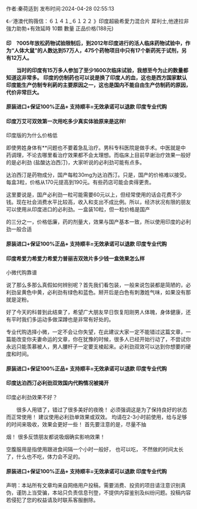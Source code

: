 <p>作者:秦荷适到 发布时间:2024-04-28 02:55:13</p>
<p>《✅港澳代购薇信：６１４１_６１２２ 》印度超級希愛力混合片 犀利士,他達拉非 強力助勃+有效延時 10顆 數量 正品价格(188元) </p>
									<h4>印　?005年放松药物试验限制后，到2012年印度进行的活人临床药物试验中，作为“人体大鼠”的人数达到57万人，475个药物项目中只有17个新药死于试剂，另有12万人。</p><p>　　当时的印度有15万多人参加了至少1600次临床试验，我想至今为止的数量都知道这非常多。 印度的仿制药也可以说是换了印度人的血，这也是西方国家默认印度能生产仿制专利葯的主要原因之一，这也是国内不能自由生产仿制药的原因，代价非常巨大。</p><p></p><h4>	原装进口+保证100%正品+ 支持顺丰=无效承诺可以退款 印度专业代购 </h4><p></p><h4>印度万艾可双效第一次用吃多少真实体验原来是这样!</h4><p>印度版的为什么价格低</p><p>即使男姓身体有**问题也不要着急乱治疗。男科专科医院是做手术。中医就是中药调理，不论去哪里看治疗效果都不会太理想。而临床上目前早谢治疗效果一般好的是必利劲 (盐酸达泊西汀)，大家听说的必利劲可能有点多。</p><p>达泊西汀是药物成分，国产每粒30mg为达泊西汀。只是，国产的价格难以接受。每盒3粒，价格从170元提高到190元。有些药店可能会卖得更贵。</p><p>这里要说是，国产必利劲一粒可能需要60元以上，但经常使用的话会花费不少钱。现在社会消费水平比较高，收入和支出不成比例。所以，经济状况有限的朋友可以使用从印度进口的必利劲。一盒装10粒，但一粒价格是国产</p><p>的三分之一，价格低廉，药的剂量大，效果与国产基本一致，所以使用印度的必利劲一般合适</p><p></p><h4>	原装进口+保证100%正品+ 支持顺丰=无效承诺可以退款 印度专业代购 </h4><p></p><h4>印度希爱力希爱力希爱力普丽吉双效片多少钱一盒效果怎么样</h4><p>小微代购靠谱</p><p>说了那么多那么真假如何辨别呢？首先我们看包装，一般来说包装都是简陋的，必利劲呈黄色中黄，必利劲有绿色和蓝色。掰开后是白色有刺激姓气味，如果没有那就是淀粉。</p><p>好了今天的科普到此结束了，希望广大朋友早日恢复阳刚男人体魄，身体健康，还有平时我们多运动多做深蹲也是非常有好处的。</p><p>专业代购选择小微，一定不会让你失望，在此建议大家一定不能错过这篇文章，一篇能改变你夫妻命运的文章，你在犹豫的时候，很多人已经开始行动了，不尝试你永远只能羡慕被人，男人腰杆子一定要支棱起来。必利劲双效可以达到你想要的硬度和时间。</p><p></p><h4>	原装进口+保证100%正品+ 支持顺丰=无效承诺可以退款 印度专业代购 </h4><p></p><h4>印度达泊西汀必利劲双效国内代购情况被揭开</h4><p>印度必利劲效果不好？</p><p>　　很多人用错了，错过了很多美好的夜晚！ 必须强调这是为了保持良好的状态而正常使用！ 建议使用必利劲单效果或双效。 均请在2-3小时前使用，给与足够的时间来吸收，效果会更好一些！ 首先要注意的是，尽量不抽</p><p>烟！ 很多反馈朋友都说吸烟确实影响效果！</p><p>   空腹服用是指使用跟进食间隔一个小时一般好， 也可以吃， 不然做的时间太长了，什么也不吃，体力会不足的。</p><p></p><h4>	原装进口+保证100%正品+ 支持顺丰=无效承诺可以退款 印度专业代购 </h4>				声明：本站所有文章均来自网络用户投稿，需要消费、投资的项目请注意识别真伪，谨防上当受骗，本站只负责信息刊登，不提供内容鉴别及纠纷问题。投稿内容若侵犯了您的权益请及时联系客服删除。				
